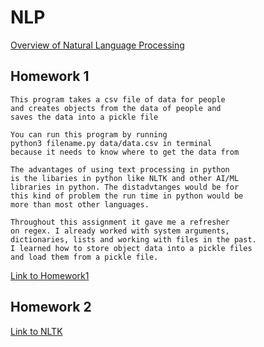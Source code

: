 # NLP

[Overview of Natural Language Processing](https://github.com/Salmaan21/NLP/blob/main/Overview%20Of%20NLP.pdf)

## Homework 1

    This program takes a csv file of data for people
    and creates objects from the data of people and 
    saves the data into a pickle file

    You can run this program by running
    python3 filename.py data/data.csv in terminal
    because it needs to know where to get the data from
    
    The advantages of using text processing in python
    is the libaries in python like NLTK and other AI/ML
    libraries in python. The distadvtanges would be for
    this kind of problem the run time in python would be
    more than most other languages.
    
    Throughout this assignment it gave me a refresher 
    on regex. I already worked with system arguments,
    dictionaries, lists and working with files in the past.
    I learned how to store object data into a pickle files
    and load them from a pickle file.
    
[Link to Homework1](https://github.com/Salmaan21/NLP/tree/main/Homework1)

## Homework 2

[Link to NLTK](https://github.com/Salmaan21/NLP/blob/main/NLTK.pdf)
    